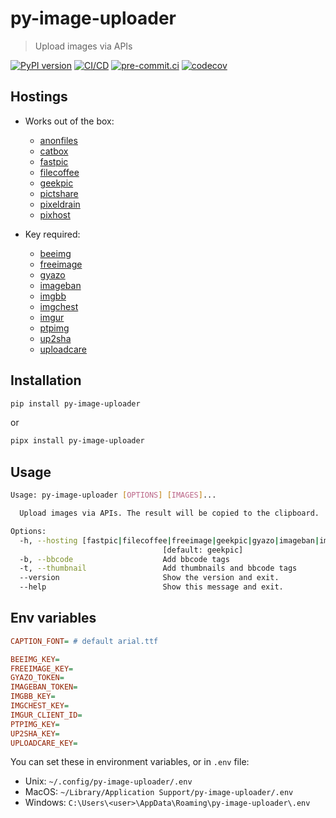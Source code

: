 # py-image-uploader

> Upload images via APIs

[![PyPI version](https://img.shields.io/pypi/v/py-image-uploader)](https://pypi.org/project/py-image-uploader)
[![CI/CD](https://github.com/DeadNews/py-image-uploader/actions/workflows/python-app.yml/badge.svg)](https://github.com/DeadNews/py-image-uploader/actions/workflows/python-app.yml)
[![pre-commit.ci](https://results.pre-commit.ci/badge/github/DeadNews/py-image-uploader/main.svg)](https://results.pre-commit.ci/latest/github/DeadNews/py-image-uploader/main)
[![codecov](https://codecov.io/gh/DeadNews/py-image-uploader/branch/main/graph/badge.svg?token=OCZDZIYPMC)](https://codecov.io/gh/DeadNews/py-image-uploader)

## Hostings

- Works out of the box:

  - [anonfiles](https://anonfiles.com/)
  - [catbox](https://catbox.moe/)
  - [fastpic](https://fastpic.org/)
  - [filecoffee](https://file.coffee/)
  - [geekpic](https://geekpic.net/)
  - [pictshare](https://pictshare.net/)
  - [pixeldrain](https://pixeldrain.com/)
  - [pixhost](https://pixhost.to/)

- Key required:

  - [beeimg](https://beeimg.com/)
  - [freeimage](https://freeimage.host/)
  - [gyazo](https://gyazo.com/)
  - [imageban](https://imageban.ru/)
  - [imgbb](https://imgbb.com/)
  - [imgchest](https://imgchest.com/)
  - [imgur](https://imgur.com/)
  - [ptpimg](https://ptpimg.me/)
  - [up2sha](https://up2sha.re/)
  - [uploadcare](https://uploadcare.com/)

## Installation

```sh
pip install py-image-uploader
```

or

```sh
pipx install py-image-uploader
```

## Usage

```sh
Usage: py-image-uploader [OPTIONS] [IMAGES]...

  Upload images via APIs. The result will be copied to the clipboard.

Options:
  -h, --hosting [fastpic|filecoffee|freeimage|geekpic|gyazo|imageban|imgbb|imgur|pixhost|up2sha|uploadcare]
                                  [default: geekpic]
  -b, --bbcode                    Add bbcode tags
  -t, --thumbnail                 Add thumbnails and bbcode tags
  --version                       Show the version and exit.
  --help                          Show this message and exit.
```

## Env variables

```ini
CAPTION_FONT= # default arial.ttf

BEEIMG_KEY=
FREEIMAGE_KEY=
GYAZO_TOKEN=
IMAGEBAN_TOKEN=
IMGBB_KEY=
IMGCHEST_KEY=
IMGUR_CLIENT_ID=
PTPIMG_KEY=
UP2SHA_KEY=
UPLOADCARE_KEY=
```

You can set these in environment variables, or in `.env` file:

- Unix: `~/.config/py-image-uploader/.env`
- MacOS: `~/Library/Application Support/py-image-uploader/.env`
- Windows: `C:\Users\<user>\AppData\Roaming\py-image-uploader\.env`
